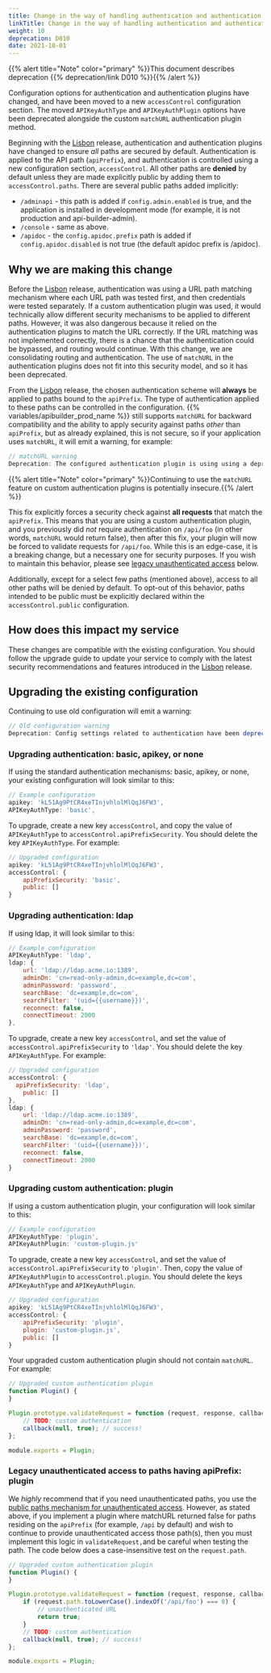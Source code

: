 ```yaml
---
title: Change in the way of handling authentication and authentication plugins
linkTitle: Change in the way of handling authentication and authentication plugins
weight: 10
deprecation: D010
date: 2021-10-01
---
```


{{% alert title="Note" color="primary" %}}This document describes deprecation {{% deprecation/link D010 %}}{{% /alert %}}

Configuration options for authentication and authentication plugins have changed, and have been moved to a new `accessControl` configuration section. The moved `APIKeyAuthType` and `APIKeyAuthPlugin` options have been deprecated alongside the custom `matchURL` authentication plugin method.

Beginning with the [Lisbon](/docs/release_notes/lisbon) release, authentication and authentication plugins have changed to ensure _all_ paths are secured by default. Authentication is applied to the API path (`apiPrefix`), and authentication is controlled using a new configuration section, `accessControl`. All other paths are **denied** by default unless they are made explicitly public by adding them to `accessControl.paths`. There are several public paths added implicitly:

* `/adminapi` - this path is added if `config.admin.enabled` is true, and the application is installed in development mode (for example, it is not production and api-builder-admin).
* `/console` - same as above.
* `/apidoc` - the `config.apidoc.prefix` path is added if `config.apidoc.disabled` is not true (the default apidoc prefix is /apidoc).

## Why we are making this change

Before the [Lisbon](/docs/release_notes/lisbon) release, authentication was using a URL path matching mechanism where each URL path was tested first, and then credentials were tested separately. If a custom authentication plugin was used, it would technically allow different security mechanisms to be applied to different paths. However, it was also dangerous because it relied on the authentication plugins to match the URL correctly. If the URL matching was not implemented correctly, there is a chance that the authentication could be bypassed, and routing would continue. With this change, we are consolidating routing and authentication. The use of `matchURL` in the authentication plugins does not fit into this security model, and so it has been deprecated.

From the [Lisbon](/docs/release_notes/lisbon) release, the chosen authentication scheme will **always** be applied to paths bound to the `apiPrefix`. The type of authentication applied to these paths can be controlled in the configuration. {{% variables/apibuilder_prod_name %}} still supports `matchURL` for backward compatibility and the ability to apply security against paths _other_ than `apiPrefix`, but as already explained, this is not secure, so if your application uses `matchURL`, it will emit a warning, for example:

```javascript
// matchURL warning
Deprecation: The configured authentication plugin is using using a deprecated method 'matchURL' for applying security to paths and is potentially insecure.
```

{{% alert title="Note" color="primary" %}}Continuing to use the `matchURL` feature on custom authentication plugins is potentially insecure.{{% /alert %}}

This fix explicitly forces a security check against **all requests** that match the `apiPrefix`. This means that you are using a custom authentication plugin, and you previously did _not_ require authentication on `/api/foo` (in other words, `matchURL` would return false), then after this fix, your plugin will now be forced to validate requests for `/api/foo`. While this is an edge-case, it is a breaking change, but a necessary one for security purposes. If you wish to maintain this behavior, please see [legacy unauthenticated access](#legacy-unauthenticated-access-to-paths-having-apiprefix-plugin) below.

Additionally, except for a select few paths (mentioned above), access to all other paths will be denied by default. To opt-out of this behavior, paths intended to be public must be explicitly declared within the `accessControl.public` configuration.

## How does this impact my service

These changes are compatible with the existing configuration. You should follow the upgrade guide to update your service to comply with the latest security recommendations and features introduced in the [Lisbon](/docs/release_notes/lisbon) release.

## Upgrading the existing configuration

Continuing to use old configuration will emit a warning:

```javascript
// Old configuration warning
Deprecation: Config settings related to authentication have been deprecated (APIKeyAuthType, and APIKeyAuthPlugin), use accessControl for API security instead
```

### Upgrading authentication: basic, apikey, or none

If using the standard authentication mechanisms: basic, apikey, or none, your existing configuration will look similar to this:

```javascript
// Example configuration
apikey: 'kL51Ag9PtCR4xeTInjvhlolMlQqJ6FW3',
APIKeyAuthType: 'basic',
```

To upgrade, create a new key `accessControl`, and copy the value of `APIKeyAuthType` to `accessControl.apiPrefixSecurity`. You should delete the key `APIKeyAuthType`. For example:

```javascript
// Upgraded configuration
apikey: 'kL51Ag9PtCR4xeTInjvhlolMlQqJ6FW3',
accessControl: {
    apiPrefixSecurity: 'basic',
    public: []
}
```

### Upgrading authentication: ldap

If using ldap, it will look similar to this:

```javascript
// Example configuration
APIKeyAuthType: 'ldap',
ldap: {
    url: 'ldap://ldap.acme.io:1389',
    adminDn: 'cn=read-only-admin,dc=example,dc=com',
    adminPassword: 'password',
    searchBase: 'dc=example,dc=com',
    searchFilter: '(uid={{username}})',
    reconnect: false,
    connectTimeout: 2000
},
```

To upgrade, create a new key `accessControl`, and set the value of `accessControl.apiPrefixSecurity` to `'ldap'`. You should delete the key `APIKeyAuthType`. For example:

```javascript
// Upgraded configuration
accessControl: {
  apiPrefixSecurity: 'ldap',
    public: []
},
ldap: {
    url: 'ldap://ldap.acme.io:1389',
    adminDn: 'cn=read-only-admin,dc=example,dc=com',
    adminPassword: 'password',
    searchBase: 'dc=example,dc=com',
    searchFilter: '(uid={{username}})',
    reconnect: false,
    connectTimeout: 2000
}
```

### Upgrading custom authentication: plugin

If using a custom authentication plugin, your configuration will look similar to this:

```javascript
// Example configuration
APIKeyAuthType: 'plugin',
APIKeyAuthPlugin: 'custom-plugin.js'
```

To upgrade, create a new key `accessControl`, and set the value of `accessControl.apiPrefixSecurity` to `'plugin'`. Then, copy the value of `APIKeyAuthPlugin` to `accessControl.plugin`. You should delete the keys `APIKeyAuthType` and `APIKeyAuthPlugin`.

```javascript
// Upgraded configuration
apikey: 'kL51Ag9PtCR4xeTInjvhlolMlQqJ6FW3',
accessControl: {
    apiPrefixSecurity: 'plugin',
    plugin: 'custom-plugin.js',
    public: []
}
```

Your upgraded custom authentication plugin should not contain `matchURL`. For example:

```javascript
// Upgraded custom authentication plugin
function Plugin() {
}

Plugin.prototype.validateRequest = function (request, response, callback) {
    // TODO: custom authentication
    callback(null, true); // success!
};

module.exports = Plugin;
```

### Legacy unauthenticated access to paths having apiPrefix: plugin

We _highly_ recommend that if you need unauthenticated paths, you use the [public paths mechanism for unauthenticated access](/docs/developer_guide/project/configuration/project_configuration/). However, as stated above, if you implement a plugin where matchURL returned false for paths residing on the `apiPrefix` (for example, `/api` by default) and wish to continue to provide unauthenticated access those path(s), then you must implement this logic in `validateRequest,`and be careful when testing the path. The code below does a case-insensitive test on the `request.path`.

```javascript
// Upgraded custom authentication plugin
function Plugin() {
}

Plugin.prototype.validateRequest = function (request, response, callback) {
    if (request.path.toLowerCase().indexOf('/api/foo') === 0) {
        // unauthenticated URL
        return true;
    }
    // TODO: custom authentication
    callback(null, true); // success!
};

module.exports = Plugin;
```
